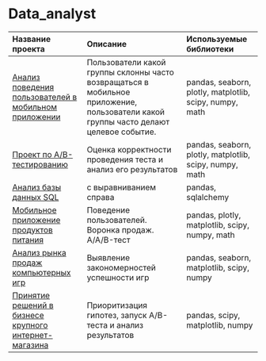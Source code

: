 # Data_analyst
| Название проекта | Описание | Используемые библиотеки |
| :-------------------- | :--------------------- | :--------------------------- |
| [Анализ поведения пользователей в мобильном приложении](https://github.com/IlyaL8/Data_analyst/tree/main/Mobile%20application) | Пользователи какой группы склонны часто возвращаться в мобильное приложение, пользователи какой группы часто делают целевое событие. | pandas, seaborn, plotly, matplotlib, scipy, numpy, math |
| [Проект по А/B-тестированию](https://github.com/IlyaL8/Data_analyst/tree/main/Mobile%20application) | Оценка корректности проведения теста и анализ его результатов | pandas, seaborn, plotly, matplotlib, scipy, numpy, math |
| [Анализ базы данных SQL](https://github.com/IlyaL8/Data_analyst/tree/main/Books%20SQL) | с выравниванием справа | pandas, sqlalchemy |
| [Мобильное приложение продуктов питания](https://github.com/IlyaL8/Data_analyst/tree/main/Food%20products) | Поведение пользователей. Воронка продаж. A/A/B-тест | pandas, plotly, matplotlib, scipy, numpy, math |
| [Анализ рынка продаж компьютерных игр](https://github.com/IlyaL8/Data_analyst/tree/main/Video%20games) | Выявление закономерностей успешности игр | pandas, seaborn, matplotlib, scipy, numpy |
| [Принятие решений в бизнесе крупного интернет-магазина](https://github.com/IlyaL8/Data_analyst/tree/main/Online%20store) | Приоритизация гипотез, запуск A/B-теста и анализ результатов | pandas, scipy, matplotlib, numpy |
